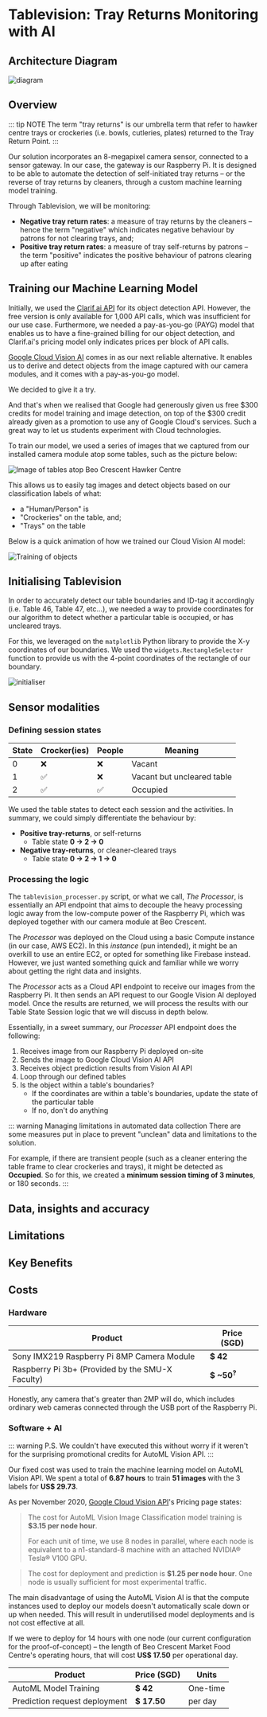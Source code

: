 # Tablevision: Tray Returns Monitoring with AI

## Architecture Diagram
![diagram](../assets/tablevision.png)

## Overview

::: tip NOTE
The term "tray returns" is our umbrella term that refer to hawker centre trays or crockeries (i.e. bowls, cutleries, plates) returned to the Tray Return Point.
:::

Our solution incorporates an 8-megapixel camera sensor, connected to a sensor gateway. In our case, the gateway is our Raspberry Pi. It is designed to be able to automate the detection of self-initiated tray returns – or the reverse of tray returns by cleaners, through a custom machine learning model training.

Through Tablevision, we will be monitoring:

* **Negative tray return rates**: a measure of tray returns by the cleaners – hence the term "negative" which indicates negative behaviour by patrons for not clearing trays, and;
* **Positive tray return rates**: a measure of tray self-returns by patrons – the term "positive" indicates the positive behaviour of patrons clearing up after eating

## Training our Machine Learning Model

Initially, we used the [Clarif.ai API](https://www.clarifai.com/) for its object detection API. However, the free version is only available for 1,000 API calls, which was insufficient for our use case. Furthermore, we needed a pay-as-you-go (PAYG) model that enables us to have a fine-grained billing for our object detection, and Clarif.ai's pricing model only indicates prices per block of API calls.

[Google Cloud Vision AI](https://cloud.google.com/vision) comes in as our next reliable alternative. It enables us to derive and detect objects from the image captured with our camera modules, and it comes with a pay-as-you-go model. 

We decided to give it a try.

And that's when we realised that Google had generously given us free $300 credits for model training and image detection, on top of the $300 credit already given as a promotion to use any of Google Cloud's services. Such a great way to let us students experiment with Cloud technologies.

To train our model, we used a series of images that we captured from our installed camera module atop some tables, such as the picture below:

![Image of tables atop Beo Crescent Hawker Centre](../assets/s11.jpg)

This allows us to easily tag images and detect objects based on our classification labels of what:

* a "Human/Person" is
* "Crockeries" on the table, and;
* "Trays" on the table

Below is a quick animation of how we trained our Cloud Vision AI model:

![Training of objects](../assets/training.gif)

## Initialising Tablevision

In order to accurately detect our table boundaries and ID-tag it accordingly (i.e. Table 46, Table 47, etc...), we needed a way to provide coordinates for our algorithm to detect whether a particular table is occupied, or has uncleared trays.

For this, we leveraged on the `matplotlib` Python library to provide the X-y coordinates of our boundaries. We used the `widgets.RectangleSelector` function to provide us with the 4-point coordinates of the rectangle of our boundary.

![initialiser](../assets/initialiser.gif)

## Sensor modalities

### Defining session states

| State | Crocker(ies) | People | Meaning |
|---|----------|--------| --------|
| 0 | ❌        | ❌      | Vacant |
| 1 | ✅        | ❌      | Vacant but uncleared table |
| 2 | ✅        | ✅      | Occupied |

We used the table states to detect each session and the activities. In summary, we could simply differentiate the behaviour by:

* **Positive tray-returns**, or self-returns
    - Table state **0 -> 2 -> 0**
* **Negative tray-returns**, or cleaner-cleared trays
    - Table state **0 -> 2 -> 1 -> 0**

### Processing the logic

The `tablevision_processer.py` script, or what we call, _The Processor_, is essentially an API endpoint that aims to decouple the heavy processing logic away from the low-compute power of the Raspberry Pi, which was deployed together with our camera module at Beo Crescent.

The _Processor_ was deployed on the Cloud using a basic Compute instance (in our case, AWS EC2). In this _instance_ (pun intended), it might be an overkill to use an entire EC2, or opted for something like Firebase instead. However, we just wanted something quick and familiar while we worry about getting the right data and insights.

The _Processor_ acts as a Cloud API endpoint to receive our images from the Raspberry Pi. It then sends an API request to our Google Vision AI deployed model. Once the results are returned, we will process the results with our Table State Session logic that we will discuss in depth below.

Essentially, in a sweet summary, our _Processer_ API endpoint does the following:

1. Receives image from our Raspberry Pi deployed on-site
2. Sends the image to Google Cloud Vision AI API
3. Receives object prediction results from Vision AI API
4. Loop through our defined tables
5. Is the object within a table's boundaries?
    - If the coordinates are within a table's boundaries, update the state of the particular table
    - If no, don't do anything

::: warning Managing limitations in automated data collection
There are some measures put in place to prevent "unclean" data and limitations to the solution. 

For example, if there are transient people (such as a cleaner entering the table frame to clear crockeries and trays), it might be detected as **Occupied**. So for this, we created a **minimum session timing of 3 minutes**, or 180 seconds.
:::

## Data, insights and accuracy

## Limitations

## Key Benefits

## Costs

### Hardware

| Product | Price (SGD) |
|---------|-------|
| Sony IMX219 Raspberry Pi 8MP Camera Module | **$ 42** |
| Raspberry Pi 3b+ (Provided by the SMU-X Faculty) | **$ ~50<sup>?</sup>** |

Honestly, any camera that's greater than 2MP will do, which includes ordinary web cameras connected through the USB port of the Raspberry Pi.

### Software + AI

::: warning P.S.
We couldn't have executed this without worry if it weren't for the surprising promotional credits for AutoML Vision API.
:::

Our fixed cost was used to train the machine learning model on AutoML Vision API. We spent a total of **6.87 hours** to train **51 images** with the 3 labels for **US$ 29.73**.

As per November 2020, [Google Cloud Vision API](https://cloud.google.com/vision/automl/pricing#image_classification_deployment_and_prediction_costs)'s Pricing page states:

> The cost for AutoML Vision Image Classification model training is **$3.15 per node hour**.
>
> For each unit of time, we use 8 nodes in parallel, where each node is equivalent to a n1-standard-8 machine with an attached NVIDIA® Tesla® V100 GPU.

> The cost for deployment and prediction is **$1.25 per node hour**. One node is usually sufficient for most experimental traffic.

The main disadvantage of using the AutoML Vision AI is that the compute instances used to deploy our models doesn't automatically scale down or up when needed. This will result in underutilised model deployments and is not cost effective at all.

If we were to deploy for 14 hours with one node (our current configuration for the proof-of-concept) – the length of Beo Crescent Market Food Centre's operating hours, that will cost **US$ 17.50** per operational day.

| Product | Price (SGD) | Units |
|---------|-------|-------|
| AutoML Model Training | **$ 42** | One-time
| Prediction request deployment | **$ 17.50** | per day